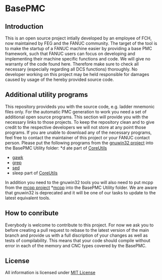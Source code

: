 # BasePMC
## Introduction
This is an open source project intially developed by an employee of FCH, now maintained by FEG and the FANUC
 community. The target of the tool is to make the startup of a FANUC machine easier by providing a base
 PMC framework, such that FANUC users can focus on developing and implementing their machine specific 
 functions and code. We will give no warranty of the code found here. Therefore make sure to check
 all necessary (especially regarding all DCS functions) thoroughly. No developer working on this project 
 may be held responsible for damages caused by usage of the hereby provided source code. 
 
 ## Additional utility programs
 This repository provideds you with the source code, e.g. ladder mnemonic files only. For the automatic 
 PMC generation to work you need a set of additional open source programs. This section will provide 
 you with the necessary links to those projects. To keep the repository clean and to give credit to the 
 respective developers we will not store at any point those programs. If you are unable to download any of 
 the necessary programs, feel free to contact the maintainer of this project or your FANUC contact person.
 Please put the following programs from the [gnuwin32 project](http://gnuwin32.sourceforge.net/) 
 into the BasePMC Utility folder:
  *d ate part of [CoreUtils](https://sourceforge.net/projects/gnuwin32/files/coreutils/)
  * [gawk](https://sourceforge.net/projects/gnuwin32/files/gawk/)
  * [grep](https://sourceforge.net/projects/gnuwin32/files/grep/)
  * [sed](https://sourceforge.net/projects/gnuwin32/files/sed/) 
  * sleep part of [CoreUtils](https://sourceforge.net/projects/gnuwin32/files/coreutils/)
  
In addition you need to the gnuwin32 tools you will also need to put mcpp from the 
[mcpp project](http://mcpp.sourceforge.net/)
 *[mcpp](https://sourceforge.net/projects/mcpp/files/mcpp/V.2.7.2/mcpp-2.7.2-bin.zip/download?use_mirror=kumisystems&download=) 
into the BasePMC Utility folder.
We are aware that gnuwin32 is deprecated and it will be one of our tasks to update to the latest equivalent 
tools. 

## How to conribute
Everybody is welcome to contribute to this project. For now we ask you to before creating a pull request
to rebase to the latest version of the main branch and provide us with a full discription of your changes
as well as tests of compilability. This means that your code should compile without error in each of the 
memory and CNC types covered by the BasePMC.
 
## License
All information is licensed under [MIT License](https://github.com/MarkusFANUC/BasePMC/blob/main/LICENSE)


